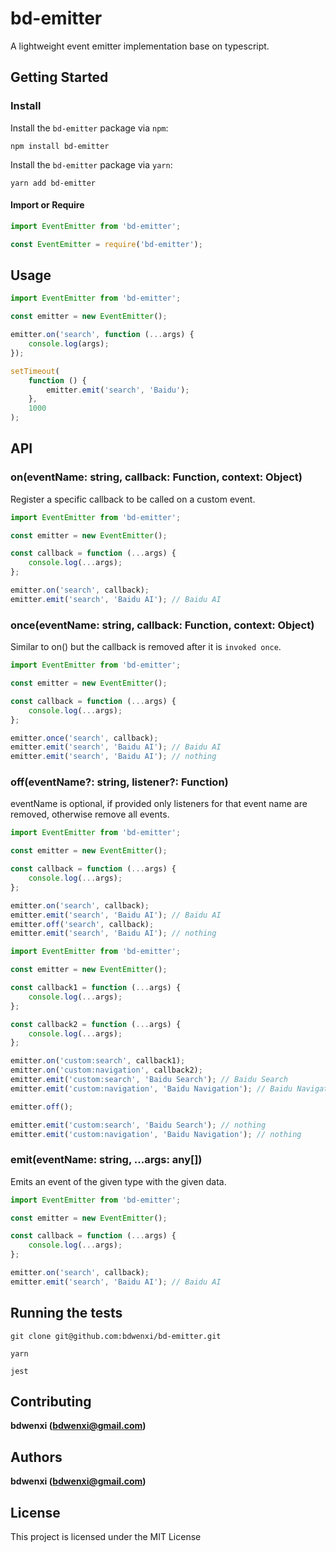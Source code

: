 # bd-emitter

A lightweight event emitter implementation base on typescript.

## Getting Started

### Install

Install the `bd-emitter` package via `npm`: 

```shell script
npm install bd-emitter
```

Install the `bd-emitter` package via `yarn`:

```shell script
yarn add bd-emitter
```

#### Import or Require

```js
import EventEmitter from 'bd-emitter';

const EventEmitter = require('bd-emitter');
```

## Usage

```js
import EventEmitter from 'bd-emitter';

const emitter = new EventEmitter();

emitter.on('search', function (...args) {
    console.log(args);
});

setTimeout(
    function () {
        emitter.emit('search', 'Baidu');
    },
    1000
);

```

## API

### on(eventName: string, callback: Function, context: Object)

Register a specific callback to be called on a custom event.

```js
import EventEmitter from 'bd-emitter';

const emitter = new EventEmitter();

const callback = function (...args) {
    console.log(...args);
};

emitter.on('search', callback);
emitter.emit('search', 'Baidu AI'); // Baidu AI
```

### once(eventName: string, callback: Function, context: Object)

Similar to on() but the callback is removed after it is `invoked once`.

```js
import EventEmitter from 'bd-emitter';

const emitter = new EventEmitter();

const callback = function (...args) {
    console.log(...args);
};

emitter.once('search', callback);
emitter.emit('search', 'Baidu AI'); // Baidu AI
emitter.emit('search', 'Baidu AI'); // nothing
```

### off(eventName?: string, listener?: Function)

eventName is optional, if provided only listeners for that event name are removed, otherwise remove all events.

```js
import EventEmitter from 'bd-emitter';

const emitter = new EventEmitter();

const callback = function (...args) {
    console.log(...args);
};

emitter.on('search', callback);
emitter.emit('search', 'Baidu AI'); // Baidu AI
emitter.off('search', callback);
emitter.emit('search', 'Baidu AI'); // nothing
```

```js
import EventEmitter from 'bd-emitter';

const emitter = new EventEmitter();

const callback1 = function (...args) {
    console.log(...args);
};

const callback2 = function (...args) {
    console.log(...args);
};

emitter.on('custom:search', callback1);
emitter.on('custom:navigation', callback2);
emitter.emit('custom:search', 'Baidu Search'); // Baidu Search
emitter.emit('custom:navigation', 'Baidu Navigation'); // Baidu Navigation

emitter.off();

emitter.emit('custom:search', 'Baidu Search'); // nothing
emitter.emit('custom:navigation', 'Baidu Navigation'); // nothing
```

### emit(eventName: string, ...args: any[])

Emits an event of the given type with the given data. 

```js
import EventEmitter from 'bd-emitter';

const emitter = new EventEmitter();

const callback = function (...args) {
    console.log(...args);
};

emitter.on('search', callback);
emitter.emit('search', 'Baidu AI'); // Baidu AI
```

## Running the tests

```shell script
git clone git@github.com:bdwenxi/bd-emitter.git
```
```shell script
yarn
```
```shell script
jest
```

## Contributing

**bdwenxi (bdwenxi@gmail.com)**

## Authors

**bdwenxi (bdwenxi@gmail.com)**

## License

This project is licensed under the MIT License
